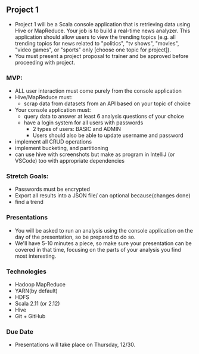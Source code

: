 ## Project 1
- Project 1 will be a Scala console application that is retrieving data using Hive or MapReduce. Your job is to build a real-time news analyzer. This application should allow users to view the trending topics (e.g. all trending topics for news related to "politics", "tv shows", "movies", "video games", or "sports" only [choose one topic for project]).
- You must present a project proposal to trainer and be approved before proceeding with project. 

### MVP:
- ALL user interaction must come purely from the console application
- Hive/MapReduce must:
    - scrap data from datasets from an API based on your topic of choice
- Your console application must:
    - query data to answer at least 6 analysis questions of your choice
    - have a login system for all users with passwords
        - 2 types of users: BASIC and ADMIN
        - Users should also be able to update username and password
- implement all CRUD operations
- implement bucketing, and partitioning
- can use hive with screenshots but make as program in 
    IntelliJ (or VSCode) too with appropriate dependencies

### Stretch Goals:
- Passwords must be encrypted
- Export all results into a JSON file/ can optional because(changes done)
- find a trend

### Presentations
- You will be asked to run an analysis using the console application on the day of the presentation, so be prepared to do so.
- We'll have 5-10 minutes a piece, so make sure your presentation can be covered in that time, focusing on the parts of your analysis you find most interesting.

### Technologies
- Hadoop MapReduce
- YARN(by default) 
- HDFS
- Scala 2.11 (or 2.12)
- Hive
- Git + GitHub

### Due Date
- Presentations will take place on Thursday, 12/30.